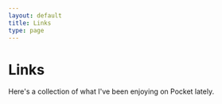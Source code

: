 ```yaml
---
layout: default
title: Links
type: page
---
```


<div class="wrapper">
<h1>Links</h1>
<p>Here's a collection of what I've been enjoying on Pocket lately.</p>
<div class='pocket-watch'></div>
<script src="https://code.jquery.com/jquery-1.11.0.min.js"> </script>
<script type="text/javascript" src="/js/pocketwatch.min.js"> </script>
  <script type='text/javascript'>
  $('.pocket-watch').pocketWatch({
      access_token: '69391704-b853-ba68-f903-c0e281',
      count:10,
      filter: 'favorite',
      template:'<article class="push--bottom"><h2><a href="{% raw %}{{resolved_url}}{% endraw %}">{% raw %}{{resolved_title}}{% endraw %}</a></h2> <p>{% raw %}{{excerpt}}{% endraw %}</p></article>'
   });
  </script>
</div><!-- //wrapper -->
